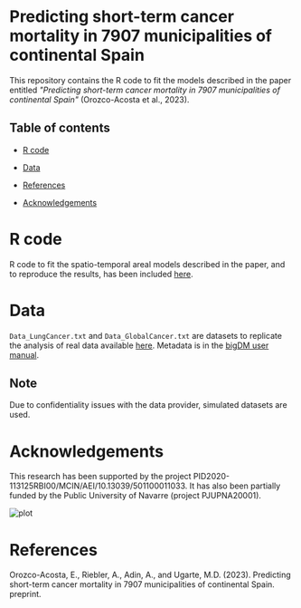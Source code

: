 # Predicting short-term cancer mortality in 7907 municipalities of continental Spain

This repository contains the R code to fit the models described in the paper entitled _"Predicting short-term cancer mortality in 7907 municipalities of continental Spain"_ (Orozco-Acosta et al., 2023).

## Table of contents

- [R code](#R-code)

- [Data](#Data)

- [References](#References)

- [Acknowledgements](#Acknowledgements)


# R code

R code to fit the spatio-temporal areal models described in the paper, and to reproduce the results, has been included [here](https://github.com/spatialstatisticsupna/Scalable_Predictor/blob/master/R/).

# Data

```Data_LungCancer.txt``` and ```Data_GlobalCancer.txt``` are datasets to replicate the analysis of real data available [here](https://github.com/spatialstatisticsupna/Scalable_Predictor/blob/master/data/). Metadata is in the [bigDM user manual](https://cran.r-project.org/web/packages/bigDM/bigDM.pdf).

## Note

Due to confidentiality issues with the data provider, simulated datasets are used.

# Acknowledgements

This research has been supported by the project PID2020-113125RBI00/MCIN/AEI/10.13039/501100011033. It has also been partially funded by the Public University of Navarre (project PJUPNA20001).

![plot](https://github.com/spatialstatisticsupna/Scalable_Predictor/blob/master/micin-aei.jpg)

# References

Orozco-Acosta, E., Riebler, A., Adin, A., and Ugarte, M.D. (2023). Predicting short-term cancer mortality in 7907 municipalities of continental Spain. preprint.
